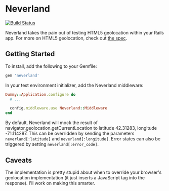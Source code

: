 # Neverland

[![Build Status](https://secure.travis-ci.org/mhoran/neverland.png)](http://travis-ci.org/mhoran/neverland)

Neverland takes the pain out of testing HTML5 geolocation within your Rails
app.  For more on HTML5 geolocation, check out [the
spec](http://dev.w3.org/geo/api/spec-source.html).

## Getting Started

To install, add the following to your Gemfile:

```ruby
gem 'neverland'
```

In your test environment initializer, add the Neverland middleware:

```ruby
Dummy::Application.configure do
  # ...

  config.middleware.use Neverland::Middleware
end
```

By default, Neverland will mock the result of
navigator.geolocation.getCurrentLocation to latitude 42.31283, longitude
-71.114287.  This can be overridden by sending the parameters
`neverland[:latitude]` and `neverland[:longitude]`.  Error states can also be
triggered by setting `neverland[:error_code]`.

## Caveats

The implementation is pretty stupid about when to override your browser's
geolocation implementation (it just inserts a JavaScript tag into the
response).  I'll work on making this smarter.

